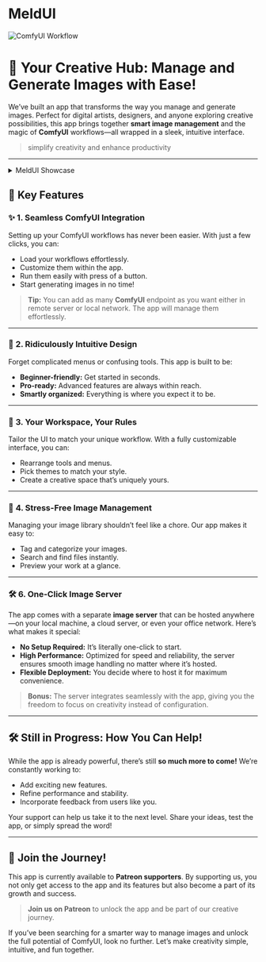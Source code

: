 # MeldUI

![ComfyUI Workflow](assets/running_1.png)

# 🌟 **Your Creative Hub: Manage and Generate Images with Ease!**

We’ve built an app that transforms the way you manage and generate images. Perfect for digital artists, designers, and anyone exploring creative possibilities, this app brings together **smart image management** and the magic of **ComfyUI** workflows—all wrapped in a sleek, intuitive interface.

> simplify creativity and enhance productivity

---


<details>
  <summary>MeldUI Showcase</summary>
  <img src="assets/idle_1" alt="image-description"/>
  <img src="assets/running_2" alt="image-description"/>
  <img src="assets/running_2" alt="image-description"/>
  <img src="assets/workflow_edit_1" alt="image-description"/>
  <img src="assets/settings" alt="image-description"/>
</details>

## 🔧 **Key Features**

### ✨ **1. Seamless ComfyUI Integration**
Setting up your ComfyUI workflows has never been easier. With just a few clicks, you can:
- Load your workflows effortlessly.
- Customize them within the app.
- Run them easily with press of a button.
- Start generating images in no time!

> **Tip:** You can add as many **ComfyUI** endpoint as you want either in remote server or local network. The app will manage them effortlessly.

---

### 🔄 **2. Ridiculously Intuitive Design**
Forget complicated menus or confusing tools. This app is built to be:
- **Beginner-friendly:** Get started in seconds.
- **Pro-ready:** Advanced features are always within reach.
- **Smartly organized:** Everything is where you expect it to be.

---

### 🔺 **3. Your Workspace, Your Rules**
Tailor the UI to match your unique workflow. With a fully customizable interface, you can:
- Rearrange tools and menus.
- Pick themes to match your style.
- Create a creative space that’s uniquely yours.

---

### 📁 **4. Stress-Free Image Management**
Managing your image library shouldn’t feel like a chore. Our app makes it easy to:
- Tag and categorize your images.
- Search and find files instantly.
- Preview your work at a glance.

---

### 🛠️ **6. One-Click Image Server**
The app comes with a separate **image server** that can be hosted anywhere—on your local machine, a cloud server, or even your office network. Here’s what makes it special:
- **No Setup Required:** It’s literally one-click to start.
- **High Performance:** Optimized for speed and reliability, the server ensures smooth image handling no matter where it’s hosted.
- **Flexible Deployment:** You decide where to host it for maximum convenience.

> **Bonus:** The server integrates seamlessly with the app, giving you the freedom to focus on creativity instead of configuration.

---

## 🛠️ **Still in Progress: How You Can Help!**

While the app is already powerful, there’s still **so much more to come!** We’re constantly working to:
- Add exciting new features.
- Refine performance and stability.
- Incorporate feedback from users like you.

Your support can help us take it to the next level. Share your ideas, test the app, or simply spread the word!

---

## 🎨 **Join the Journey!**

This app is currently available to **Patreon supporters**. By supporting us, you not only get access to the app and its features but also become a part of its growth and success.

> **Join us on Patreon** to unlock the app and be part of our creative journey.

If you’ve been searching for a smarter way to manage images and unlock the full potential of ComfyUI, look no further. Let’s make creativity simple, intuitive, and fun together.

